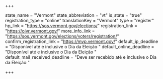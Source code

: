 +++

state_name = "Vermont"
state_abbreviation = "vt"
is_state = "true"
registration_type = "online"
translationKey = "Vermont"
type = "register"
hp_link = "https://sos.vermont.gov/elections/"
registration_link = "https://olvr.vermont.gov/"
more_info_link = "https://sos.vermont.gov/elections/voters/registration/"
confirm_registration_link = "https://mvp.vermont.gov/"
default_ip_deadline = "Disponível até e inclusive o Dia da Eleição "
default_online_deadline = "Disponível até e inclusive o Dia da Eleição "
default_mail_received_deadline = "Deve ser recebido até e inclusive o Dia da Eleição "

+++